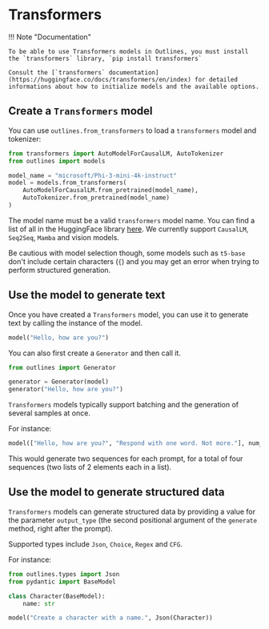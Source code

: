 # Transformers

!!! Note "Documentation"

    To be able to use Transformers models in Outlines, you must install the `transformers` library, `pip install transformers`

    Consult the [`transformers` documentation](https://huggingface.co/docs/transformers/en/index) for detailed informations about how to initialize models and the available options.

## Create a `Transformers` model

You can use `outlines.from_transformers` to load a `transformers` model and tokenizer:

```python
from transformers import AutoModelForCausalLM, AutoTokenizer
from outlines import models

model_name = "microsoft/Phi-3-mini-4k-instruct"
model = models.from_transformers(
    AutoModelForCausalLM.from_pretrained(model_name),
    AutoTokenizer.from_pretrained(model_name)
)
```

The model name must be a valid `transformers` model name. You can find a list of all in the HuggingFace library [here](https://huggingface.co/models). We currently support `CausalLM`, `Seq2Seq`, `Mamba` and vision models.

Be cautious with model selection though, some models such as `t5-base` don't include certain characters (`{`) and you may get an error when trying to perform structured generation.

## Use the model to generate text

Once you have created a `Transformers` model, you can use it to generate text by calling the instance of the model.

```python
model("Hello, how are you?")
```

You can also first create a `Generator` and then call it.
```python
from outlines import Generator

generator = Generator(model)
generator("Hello, how are you?")
```

`Transformers` models typically support batching and the generation of several samples at once.

For instance:
```python
model(["Hello, how are you?", "Respond with one word. Not more."], num_return_sequences=2, num_beams=2)
```

This would generate two sequences for each prompt, for a total of four sequences (two lists of 2 elements each in a list).

## Use the model to generate structured data

`Transformers` models can generate structured data by providing a value for the parameter `output_type` (the second positional argument of the `generate` method, right after the prompt).

Supported types include `Json`, `Choice`, `Regex` and `CFG`.

For instance:
```python
from outlines.types import Json
from pydantic import BaseModel

class Character(BaseModel):
    name: str

model("Create a character with a name.", Json(Character))
```
